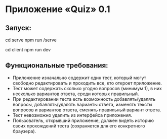 # Приложение «Quiz» 0.1

## Запуск:

cd serve
npm run /serve

cd client
npm run dev

## Функциональные требования:

- Приложение изначально содержит один тест, который могут свободно редактировать и проходить все, кто откроет приложение.
- Тест может содержать сколько угодно вопросов (минимум 1), в них несколько вариантов ответа, среди которых правильный.
- При редактировании теста есть возможность добавлять/удалять вопросы, добавлять/удалять варианты ответа, изменять тексты вопросов и вариантов ответа, сменять правильный вариант ответа.
- Тест невозможно удалить из интерфейса приложения.
- Пользователь, открывший приложение, должен видеть историю своих прохождений теста (сохраняется для его конкретного браузера).
